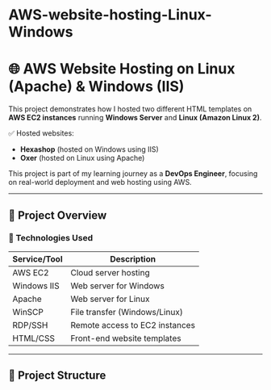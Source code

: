 # AWS-website-hosting-Linux-Windows
# 🌐 AWS Website Hosting on Linux (Apache) & Windows (IIS)

This project demonstrates how I hosted two different HTML templates on **AWS EC2 instances** running **Windows Server** and **Linux (Amazon Linux 2)**.

✅ Hosted websites:
- **Hexashop** (hosted on Windows using IIS)
- **Oxer** (hosted on Linux using Apache)

This project is part of my learning journey as a **DevOps Engineer**, focusing on real-world deployment and web hosting using AWS.

---

## 📌 Project Overview

### 🔧 Technologies Used

| Service/Tool | Description                        |
|--------------|------------------------------------|
| AWS EC2      | Cloud server hosting               |
| Windows IIS  | Web server for Windows             |
| Apache       | Web server for Linux               |
| WinSCP       | File transfer (Windows/Linux)      |
| RDP/SSH      | Remote access to EC2 instances     |
| HTML/CSS     | Front-end website templates        |

---

## 📁 Project Structure


